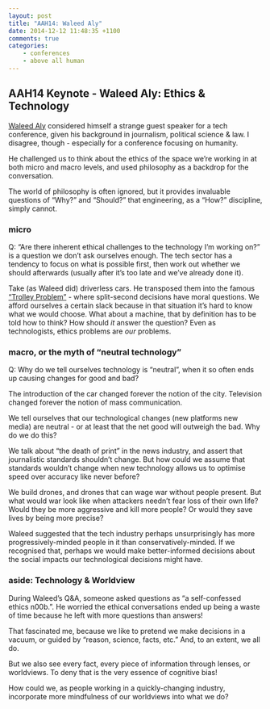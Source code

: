 ```yaml
---
layout: post
title: "AAH14: Waleed Aly"
date: 2014-12-12 11:48:35 +1100
comments: true
categories: 
    - conferences
    - above all human
---
```


## AAH14 Keynote - Waleed Aly: Ethics & Technology

[Waleed Aly][1] considered himself a strange guest speaker for a tech conference, given his background in journalism, political science & law. I disagree, though - especially for a conference focusing on humanity.

He challenged us to think about the ethics of the space we’re working in at both micro and macro levels, and used philosophy as a backdrop for the conversation.

The world of philosophy is often ignored, but it provides invaluable questions of “Why?” and “Should?” that engineering, as a “How?” discipline, simply cannot.

### micro
Q: “Are there inherent ethical challenges to the technology I’m working on?” is a question we don’t ask ourselves enough. The tech sector has a tendency to focus on what is possible first, then work out whether we should afterwards (usually after it’s too late and we’ve already done it).

Take (as Waleed did) driverless cars. He transposed them into the famous [“Trolley Problem”][2] - where split-second decisions have moral questions. We afford ourselves a certain slack because in that situation it’s hard to know what we would choose. What about a machine, that by definition has to be told how to think? How should *it* answer the question? Even as technologists, ethics problems are *our* problems.


### macro, or the myth of “neutral technology”
Q: Why do we tell ourselves technology is “neutral”, when it so often ends up causing changes for good and bad?

The introduction of the car changed forever the notion of the city. Television changed forever the notion of mass communication.

We tell ourselves that our technological changes (new platforms new media) are neutral - or at least that the net good will outweigh the bad. Why do we do this?

We talk about “the death of print” in the news industry, and assert that journalistic standards shouldn’t change. But how could we assume that standards wouldn’t change when new technology allows us to optimise speed over accuracy like never before?

We build drones, and drones that can wage war without people present. But what would war look like when attackers needn’t fear loss of their own life? Would they be more aggressive and kill more people? Or would they save lives by being more precise?

Waleed suggested that the tech industry perhaps unsurprisingly has more progressively-minded people in it than conservatively-minded. If we recognised that, perhaps we would make better-informed decisions about the social impacts our technological decisions might have.

### aside: Technology & Worldview

During Waleed’s Q&A, someone asked questions as “a self-confessed ethics n00b.”. He worried the ethical conversations ended up being a waste of time because he left with more questions than answers!

That fascinated me, because we like to pretend we make decisions in a vacuum, or guided by “reason, science, facts, etc.” And, to an extent, we all do.

But we also see every fact, every piece of information through lenses, or worldviews. To deny that is the very essence of cognitive bias!

How could we, as people working in a quickly-changing industry, incorporate more mindfulness of our worldviews into what we do?

[1]: http://en.wikipedia.org/wiki/Waleed_Aly
[2]: http://en.wikipedia.org/wiki/Trolley_problem